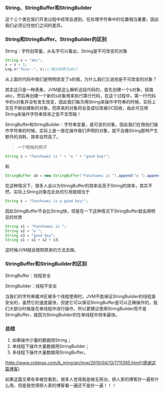 ### String、StringBuffer和StringBuilder

这个三个类在我们开发过程中经常会遇到，在处理字符串中的位置相当重要，因此我们必须记住他们之间的差异。

### String和StringBuffer、StringBuilder的区别

String：字符创常量，从名字可以看出，String是不可改变的对象

```java
String s = "abc";
s = s + 1;
Log.e("foin--", s);//输出结果为abc1
```

从上面的代码中我们是明明改变了s的值，为什么我们又说他是不可改变的对象？

其实这只是一种表象，JVM是这么解析这段代码的，首先创建一个s对象，赋值abc，然后再创建一个新的s对象用来执行第行代码，在这个过程中，第一行代码中的s对象并没有发生改变，因此我们每次用String来操作字符串的时候，实际上实在不断创建新的对象，而原来的对象将会变成垃圾被GC回收，由此可见用String来操作字符串效率之低不言而喻！

StringBuffer和StringBuilder：字符串变量，是可变的对象，因此我们在用他们操作字符串的时候，实际上是一直在操作我们声明的对象，就不会像String那样产生额外的消耗，效率自然高了。

> 一个特殊的例子

```java
String s = "Fanshuwei is " + "a " + "good boy!"; 
```

和

```java
StringBuffer sb = new StringBuffer("Fanshuwei is ").append("a ").append("good boy!");
```

在这种情况下，很多人会以为StringBuffer的效率会高于String的效率，其实不然，实际上String对象在此处的引用就相当于

```java
String s = "Fanshuwei is a good boy!"; 
```

因此StringBuffer不会比String快，但是在一下这种情况下StringBuffer就会用明显的优势

```java
String s1 = "Fanshuwei is ";
String s2 = "a ";
String s3 = "good boy";
String s1 = s1 + s2 + s3;
```

这时候JVM就会按照原来的方法去做。

### StringBuffer和StringBuilder的区别

StringBuffer：线程安全

StringBuilder：线程不安全

当我们的字符串缓冲区被多个线程使用时，JVM不能保证StringBuilder的线程是安全的，虽然它的速度最快，但是它可以保证StringBuffer是可以正确操作的，我们大部分时候是在单线程中进行操作，所以更建议使用StringBuilder而不是StringBuffer，就因为StringBuilder的在单线程中效率最快。

### 总结

1. 如果操作少量的数据用String；
2. 单线程下操作大量数据用StringBuilder；
3. 多线程下操作大量数据用StringBuffer。


[http://www.cnblogs.com/A_ming/archive/2010/04/13/1711395.html](感谢这篇博客)



如果这篇文章有幸被您看到，很多人觉得我是做无用功，把人家的博客抄一遍有什么用，但是我觉得把人家的博客看一遍还不是抄一遍！！！